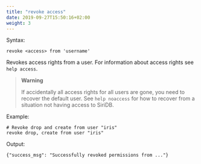 ```yaml
---
title: "revoke access"
date: 2019-09-27T15:50:16+02:00
weight: 3
---
```


Syntax:

	revoke <access> from 'username'

Revokes access rights from a user. For information about access rights
see `help access`.

>**Warning**
>
>If accidentally all access rights for all users are gone, you need to recover
>the default user. See `help noaccess` for how to recover from a situation
>not having access to SiriDB.

Example:

	# Revoke drop and create from user "iris"
	revoke drop, create from user "iris"


Output:

	{"success_msg": "Successfully revoked permissions from ..."}